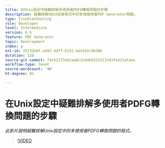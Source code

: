 ```yaml
---
title: 在Unix設定中疑難排解多使用者PDFG轉換問題的步驟
description: 疑難排解UNIX安裝程式中的多個使用者PDF Generator問題。
type: Troubleshooting
role: Developer
level: Intermediate
version: 6.5
feature: PDF Generator
topic: Development
index: y
exl-id: 35732b0f-a492-4d7f-b152-4a43d2c9b58b
duration: 138
source-git-commit: f4c621f3a9caa8c2c64b8323312343fe421a5aee
workflow-type: tm+mt
source-wordcount: '46'
ht-degree: 0%

---
```



# 在Unix設定中疑難排解多使用者PDFG轉換問題的步驟

*此影片說明疑難排解Unix設定中的多使用者PDFG轉換問題的程式。*

>[!VIDEO](https://video.tv.adobe.com/v/335549?quality=12&learn=on)
